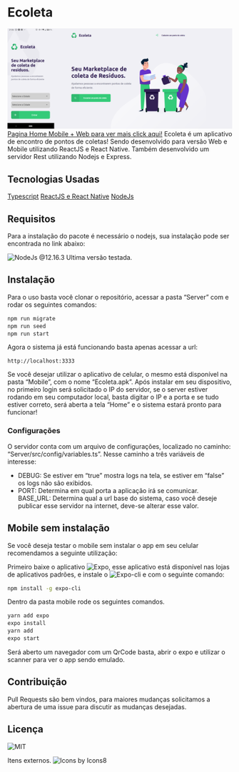 # Ecoleta
![Ecoleta Apresentação](https://github.com/lucasdeosantana/Ecoleta/blob/master/Images/Ecoleta%20-%20Web%20Home%20%2B%20Mobile%20Home.png)
[Pagina Home Mobile + Web para ver mais click aqui!](https://github.com/lucasdeosantana/Ecoleta/tree/master/Images)
Ecoleta é um aplicativo de encontro de pontos de coletas! Sendo desenvolvido para versão Web e Mobile utilizando ReactJS e React Native. Também desenvolvido um servidor Rest utilizando Nodejs e Express.

## Tecnologias Usadas

[Typescript](https://github.com/lucasdeosantana/Ecoleta/blob/master/Images/icons/icons8-typescript.svg)
[ReactJS e React Native](https://github.com/lucasdeosantana/Ecoleta/blob/master/Images/icons/icons8-reagir.svg)
[NodeJs](https://github.com/lucasdeosantana/Ecoleta/blob/master/Images/icons/icons8-npm.svg)

## Requisitos

Para a instalação do pacote é necessário o nodejs, sua instalação pode ser encontrada no link abaixo:

![NodeJs](https://nodejs.org/en/download/) @12.16.3 Ultima versão testada.

## Instalação

Para o uso basta você clonar o repositório, acessar a pasta “Server” com e rodar os seguintes comandos:

```bash
npm run migrate
npm run seed
npm run start
```
Agora o sistema já está funcionando basta apenas acessar a url:
```url
http://localhost:3333
````
Se você desejar utilizar o aplicativo de celular, o mesmo está disponível na pasta “Mobile”, com o nome “Ecoleta.apk”. Após instalar em seu dispositivo, no primeiro login  será solicitado o IP do servidor, se o server estiver rodando em seu computador local, basta digitar o IP e a porta e se tudo estiver correto, será aberta a tela “Home” e o sistema estará pronto para funcionar!

### Configurações
O servidor conta com um arquivo de configurações, localizado no caminho:
“Server/src/config/variables.ts”. Nesse caminho a três variáveis de interesse:

* DEBUG: Se estiver em “true” mostra logs na tela, se estiver em “false” os logs não são exibidos.
* PORT: Determina em qual porta a aplicação irá se comunicar.
BASE_URL: Determina qual a url base do sistema, caso você deseje publicar esse servidor na internet, deve-se alterar esse valor.

## Mobile sem instalação

Se você deseja testar o mobile sem instalar o app em seu celular recomendamos a seguinte utilização:

Primeiro baixe o aplicativo ![Expo](https://play.google.com/store/apps/details?id=host.exp.exponent&hl=pt_BR), esse aplicativo está disponível nas lojas de aplicativos padrões, e instale o ![Expo-cli](https://docs.expo.io/workflow/expo-cli/) e com o seguinte comando:

```bash
npm install -g expo-cli

```

Dentro da pasta mobile rode os seguintes comandos.
```bash
yarn add expo
expo install
yarn add
expo start
```

Será aberto um navegador com um QrCode basta, abrir o expo e utilizar o scanner para ver o app sendo emulado.
## Contribuição

Pull Requests são bem vindos, para maiores mudanças solicitamos a abertura de uma issue para discutir as mudanças desejadas. 


## Licença

![MIT](https://choosealicense.com/licenses/mit/)




Itens externos.
![Icons by Icons8](https://icons8.com/)
